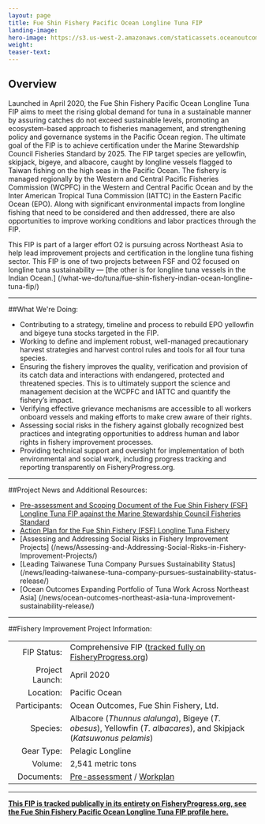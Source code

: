 ```yaml
---
layout: page 
title: Fue Shin Fishery Pacific Ocean Longline Tuna FIP
landing-image:
hero-image: https://s3.us-west-2.amazonaws.com/staticassets.oceanoutcomes.org/hero+photos/FSF-PO-FIP-profile-hero.png
weight: 
teaser-text:
---
```

<h2>Overview</h2>

Launched in April 2020, the Fue Shin Fishery Pacific Ocean Longline Tuna FIP aims to meet the rising global demand for tuna in a sustainable manner by assuring catches do not exceed sustainable levels, promoting an ecosystem-based approach to fisheries management, and strengthening policy and governance systems in the Pacific Ocean region. The ultimate goal of the FIP is to achieve certification under the Marine Stewardship Council Fisheries Standard by 2025. The FIP target species are yellowfin, skipjack, bigeye, and albacore, caught by longline vessels flagged to Taiwan fishing on the high seas in the Pacific Ocean. The fishery is managed regionally by the Western and Central Pacific Fisheries Commission (WCPFC) in the Western and Central Pacific Ocean and by the Inter American Tropical Tuna Commission (IATTC) in the Eastern Pacific Ocean (EPO). Along with significant environmental impacts from longline fishing that need to be considered and then addressed, there are also opportunities to improve working conditions and labor practices through the FIP. 

This FIP is part of a larger effort O2 is pursuing across Northeast Asia to help lead improvement projects and certification in the longline tuna fishing sector. This FIP is one of two projects between FSF and O2 focused on longline tuna sustainability — [the other is for longline tuna vessels in the Indian Ocean.] (/what-we-do/tuna/fue-shin-fishery-indian-ocean-longline-tuna-fip/)

---

##What We're Doing:  

* Contributing to a strategy, timeline and process to rebuild EPO yellowfin and bigeye tuna stocks targeted in the FIP.
* Working to define and implement robust, well-managed precautionary harvest strategies and harvest control rules and tools for all four tuna species.
* Ensuring the fishery improves the quality, verification and provision of its catch data and interactions with endangered, protected and threatened species. This is to ultimately support the science and management decision at the WCPFC and IATTC and quantify the fishery’s impact.
* Verifying effective grievance mechanisms are accessible to all workers onboard vessels and making efforts to make crew aware of their rights.
* Assessing social risks in the fishery against globally recognized best practices and integrating opportunities to address human and labor rights in fishery improvement processes.
* Providing technical support and oversight for implementation of both environmental and social work, including progress tracking and reporting transparently on FisheryProgress.org.

---

##Project News and Additional Resources:  

* <a href="https://s3.us-west-2.amazonaws.com/staticassets.oceanoutcomes.org/supporting+documents/PO+Action+Plan.pdf" target="_blank">Pre-assessment and Scoping Document of the Fue Shin Fishery (FSF) Longline Tuna FIP against the Marine Stewardship Council Fisheries Standard</a>
* <a href="https://s3.us-west-2.amazonaws.com/staticassets.oceanoutcomes.org/supporting+documents/PO+Action+Plan.pdf" target="_blank">Action Plan for the Fue Shin Fishery (FSF) Longline Tuna Fishery</a>
* [Assessing and Addressing Social Risks in Fishery Improvement Projects] (/news/Assessing-and-Addressing-Social-Risks-in-Fishery-Improvement-Projects/)
* [Leading Taiwanese Tuna Company Pursues Sustainability Status] (/news/leading-taiwanese-tuna-company-pursues-sustainability-status-release/) 
* [Ocean Outcomes Expanding Portfolio of Tuna Work Across Northeast Asia] (/news/ocean-outcomes-northeast-asia-tuna-improvement-sustainability-release/)

---

##Fishery Improvement Project Information:

|||
| ---: | --- |
| FIP Status: | Comprehensive FIP (<a href="https://fisheryprogress.org/fip-profile/pacific-ocean-tuna-longline-fue-shin">tracked fully on FisheryProgress.org</a>) |
| Project Launch: | April 2020 |
| Location: | Pacific Ocean |
| Participants: | Ocean Outcomes, Fue Shin Fishery, Ltd. |
| Species: | Albacore (*Thunnus alalunga*), Bigeye (*T. obesus*), Yellowfin (*T. albacares*), and Skipjack (*Katsuwonus pelamis*) |
| Gear Type: | Pelagic Longline |
| Volume: | 2,541 metric tons |
| Documents: | <a href="https://s3.us-west-2.amazonaws.com/staticassets.oceanoutcomes.org/supporting+documents/PO+Action+Plan.pdf" target="_blank">Pre-assessment</a> / <a href="https://s3.us-west-2.amazonaws.com/staticassets.oceanoutcomes.org/supporting+documents/PO+Work+Plan.pdf">Workplan</a> |

---

<a href="https://fisheryprogress.org/fip-profile/pacific-ocean-tuna-longline-fue-shin" target="_blank">**This FIP is tracked publically in its entirety on FisheryProgress.org, see the Fue Shin Fishery Pacific Ocean Longline Tuna FIP profile here.**</a>
